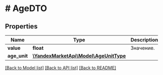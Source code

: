 # # AgeDTO

## Properties

Name | Type | Description | Notes
------------ | ------------- | ------------- | -------------
**value** | **float** | Значение. |
**age_unit** | [**\YandexMarketApi\Model\AgeUnitType**](AgeUnitType.md) |  |

[[Back to Model list]](../../README.md#models) [[Back to API list]](../../README.md#endpoints) [[Back to README]](../../README.md)
